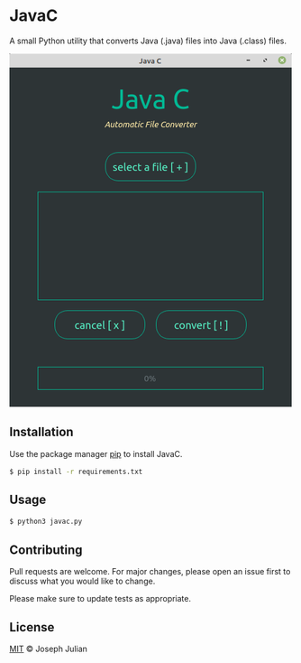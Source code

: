 # JavaC

A small Python utility that converts Java (.java) files into Java (.class) files.

![Alt text](/resources/images/GUI.png)  

## Installation

Use the package manager [pip](https://pip.pypa.io/en/stable/) to install JavaC.

```bash
$ pip install -r requirements.txt
```

## Usage

```bash
$ python3 javac.py
```

## Contributing
Pull requests are welcome. For major changes, please open an issue first to discuss what you would like to change.

Please make sure to update tests as appropriate.

## License
[MIT](https://choosealicense.com/licenses/mit/) © Joseph Julian
